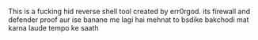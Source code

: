 This is a fucking hid reverse shell tool created by err0rgod. its firewall and defender proof
aur ise banane me lagi hai mehnat to bsdike bakchodi mat karna laude tempo ke saath 